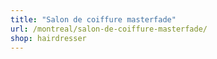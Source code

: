 ```yaml
---
title: "Salon de coiffure masterfade"
url: /montreal/salon-de-coiffure-masterfade/
shop: hairdresser
---
```

